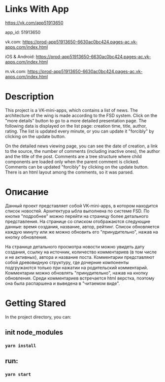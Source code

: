 # Links With App

https://vk.com/app51913650

app_id: 51913650

vk.com: https://prod-app51913650-6630ac0bc424.pages-ac.vk-apps.com/index.html

iOS & Android:  https://prod-app51913650-6630ac0bc424.pages-ac.vk-apps.com/index.html

m.vk.com:       https://prod-app51913650-6630ac0bc424.pages-ac.vk-apps.com/index.html


# Description

This project is a VK-mini-apps, which contains a list of news. The architecture of the wing is made according to the FSD system. Click on the "more details" button to go to a more detailed presentation page. The following data is displayed on the list page: creation time, title, author, rating. The list is updated every minute, or you can update it "forcibly" by clicking on the update button.

On the detailed news viewing page, you can see the date of creation, a link to the source, the number of comments (including inactive ones), the author and the title of the post. Comments are a tree structure where child components are loaded only when the parent comment is clicked. Comments can be updated "forcibly" by clicking on the update button. There is an html layout among the comments, so it was parsed. 

# Описание

Данный проект представляет собой  VK-mini-apps, в котором находится список новостей. Архитектура ыбла выполнена по системе FSD. По кнопке "подробнее" можно перейти на страницу более детального представления. На странице со списком отображаются следующие данные: время создания, название, автор, рейтинг. Список обновляется каждую минуту или же можно обновить его "принудительно", нажав  на кнопку обновления.

На странице детального просмотра новости можно увидеть дату создания, ссылку на источник, количество комментариев (в том числе и не активных), автора и название поста. Комментарии представляют собой древовидную структуру, где дочерние компоненты подгружаются только при нажатии на родительский комментарий. Комментарии можно обновлять "принудительно", нажав на кнопку обновления. Среди комментариев встречается html верстка, поэтому она была распаршена и выведена в "читаемом виде".



# Getting Stared
 
In the project directory, you can:
## init node_modules

### `yarn install`

## run:

### `yarn start`




